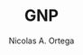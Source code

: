 ---
layout: game
title: GNP
play_url: http://www.themusicinnoise.net/Programs/GNP/GNP.html
author: Nicolas A. Ortega
---